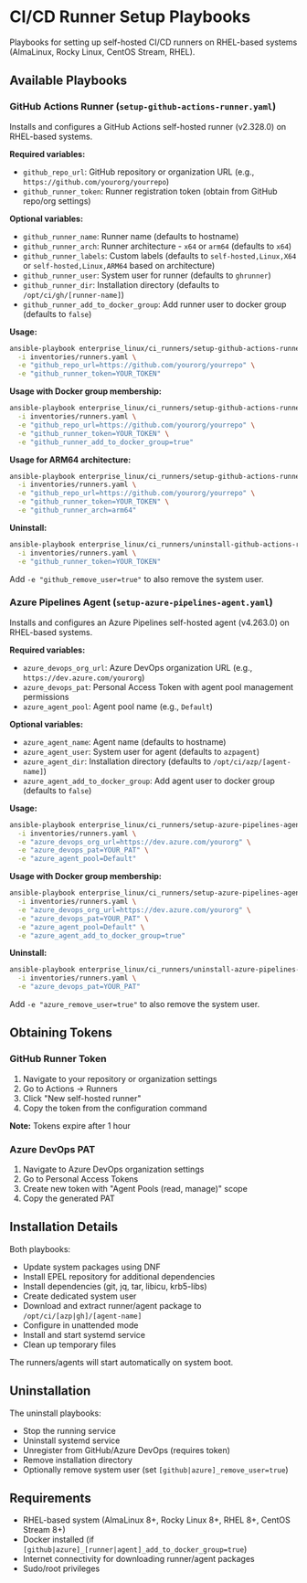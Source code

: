 # CI/CD Runner Setup Playbooks

Playbooks for setting up self-hosted CI/CD runners on RHEL-based systems (AlmaLinux, Rocky Linux, CentOS Stream, RHEL).

## Available Playbooks

### GitHub Actions Runner (`setup-github-actions-runner.yaml`)

Installs and configures a GitHub Actions self-hosted runner (v2.328.0) on RHEL-based systems.

**Required variables:**
- `github_repo_url`: GitHub repository or organization URL (e.g., `https://github.com/yourorg/yourrepo`)
- `github_runner_token`: Runner registration token (obtain from GitHub repo/org settings)

**Optional variables:**
- `github_runner_name`: Runner name (defaults to hostname)
- `github_runner_arch`: Runner architecture - `x64` or `arm64` (defaults to `x64`)
- `github_runner_labels`: Custom labels (defaults to `self-hosted,Linux,X64` or `self-hosted,Linux,ARM64` based on architecture)
- `github_runner_user`: System user for runner (defaults to `ghrunner`)
- `github_runner_dir`: Installation directory (defaults to `/opt/ci/gh/[runner-name]`)
- `github_runner_add_to_docker_group`: Add runner user to docker group (defaults to `false`)

**Usage:**
```bash
ansible-playbook enterprise_linux/ci_runners/setup-github-actions-runner.yaml \
  -i inventories/runners.yaml \
  -e "github_repo_url=https://github.com/yourorg/yourrepo" \
  -e "github_runner_token=YOUR_TOKEN"
```

**Usage with Docker group membership:**
```bash
ansible-playbook enterprise_linux/ci_runners/setup-github-actions-runner.yaml \
  -i inventories/runners.yaml \
  -e "github_repo_url=https://github.com/yourorg/yourrepo" \
  -e "github_runner_token=YOUR_TOKEN" \
  -e "github_runner_add_to_docker_group=true"
```

**Usage for ARM64 architecture:**
```bash
ansible-playbook enterprise_linux/ci_runners/setup-github-actions-runner.yaml \
  -i inventories/runners.yaml \
  -e "github_repo_url=https://github.com/yourorg/yourrepo" \
  -e "github_runner_token=YOUR_TOKEN" \
  -e "github_runner_arch=arm64"
```

**Uninstall:**
```bash
ansible-playbook enterprise_linux/ci_runners/uninstall-github-actions-runner.yaml \
  -i inventories/runners.yaml \
  -e "github_runner_token=YOUR_TOKEN"
```

Add `-e "github_remove_user=true"` to also remove the system user.

### Azure Pipelines Agent (`setup-azure-pipelines-agent.yaml`)

Installs and configures an Azure Pipelines self-hosted agent (v4.263.0) on RHEL-based systems.

**Required variables:**
- `azure_devops_org_url`: Azure DevOps organization URL (e.g., `https://dev.azure.com/yourorg`)
- `azure_devops_pat`: Personal Access Token with agent pool management permissions
- `azure_agent_pool`: Agent pool name (e.g., `Default`)

**Optional variables:**
- `azure_agent_name`: Agent name (defaults to hostname)
- `azure_agent_user`: System user for agent (defaults to `azpagent`)
- `azure_agent_dir`: Installation directory (defaults to `/opt/ci/azp/[agent-name]`)
- `azure_agent_add_to_docker_group`: Add agent user to docker group (defaults to `false`)

**Usage:**
```bash
ansible-playbook enterprise_linux/ci_runners/setup-azure-pipelines-agent.yaml \
  -i inventories/runners.yaml \
  -e "azure_devops_org_url=https://dev.azure.com/yourorg" \
  -e "azure_devops_pat=YOUR_PAT" \
  -e "azure_agent_pool=Default"
```

**Usage with Docker group membership:**
```bash
ansible-playbook enterprise_linux/ci_runners/setup-azure-pipelines-agent.yaml \
  -i inventories/runners.yaml \
  -e "azure_devops_org_url=https://dev.azure.com/yourorg" \
  -e "azure_devops_pat=YOUR_PAT" \
  -e "azure_agent_pool=Default" \
  -e "azure_agent_add_to_docker_group=true"
```

**Uninstall:**
```bash
ansible-playbook enterprise_linux/ci_runners/uninstall-azure-pipelines-agent.yaml \
  -i inventories/runners.yaml \
  -e "azure_devops_pat=YOUR_PAT"
```

Add `-e "azure_remove_user=true"` to also remove the system user.

## Obtaining Tokens

### GitHub Runner Token

1. Navigate to your repository or organization settings
2. Go to Actions → Runners
3. Click "New self-hosted runner"
4. Copy the token from the configuration command

**Note:** Tokens expire after 1 hour

### Azure DevOps PAT

1. Navigate to Azure DevOps organization settings
2. Go to Personal Access Tokens
3. Create new token with "Agent Pools (read, manage)" scope
4. Copy the generated PAT

## Installation Details

Both playbooks:
- Update system packages using DNF
- Install EPEL repository for additional dependencies
- Install dependencies (git, jq, tar, libicu, krb5-libs)
- Create dedicated system user
- Download and extract runner/agent package to `/opt/ci/[azp|gh]/[agent-name]`
- Configure in unattended mode
- Install and start systemd service
- Clean up temporary files

The runners/agents will start automatically on system boot.

## Uninstallation

The uninstall playbooks:
- Stop the running service
- Uninstall systemd service
- Unregister from GitHub/Azure DevOps (requires token)
- Remove installation directory
- Optionally remove system user (set `[github|azure]_remove_user=true`)

## Requirements

- RHEL-based system (AlmaLinux 8+, Rocky Linux 8+, RHEL 8+, CentOS Stream 8+)
- Docker installed (if `[github|azure]_[runner|agent]_add_to_docker_group=true`)
- Internet connectivity for downloading runner/agent packages
- Sudo/root privileges
